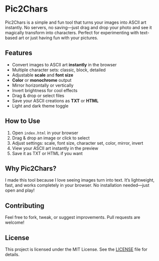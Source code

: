 # Pic2Chars

Pic2Chars is a simple and fun tool that turns your images into ASCII art instantly. No servers, no saving—just drag and drop your photo and see it magically transform into characters. Perfect for experimenting with text-based art or just having fun with your pictures.

## Features

- Convert images to ASCII art **instantly** in the browser  
- Multiple character sets: classic, block, detailed  
- Adjustable **scale** and **font size**  
- **Color** or **monochrome** output  
- Mirror horizontally or vertically  
- Invert brightness for cool effects  
- Drag & drop or select files  
- Save your ASCII creations as **TXT** or **HTML**  
- Light and dark theme toggle  

## How to Use

1. Open `index.html` in your browser  
2. Drag & drop an image or click to select  
3. Adjust settings: scale, font size, character set, color, mirror, invert  
4. View your ASCII art instantly in the preview  
5. Save it as TXT or HTML if you want  

## Why Pic2Chars?

I made this tool because I love seeing images turn into text. It’s lightweight, fast, and works completely in your browser. No installation needed—just open and play!

## Contributing

Feel free to fork, tweak, or suggest improvements. Pull requests are welcome!

## License

This project is licensed under the MIT License. See the [LICENSE](LICENSE) file for details.
